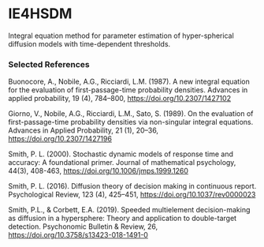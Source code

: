 # IE4HSDM
Integral equation method for parameter estimation of hyper-spherical diffusion models with time-dependent thresholds. 


### Selected References

Buonocore, A., Nobile, A.G., Ricciardi, L.M. (1987). A new integral equation for the evaluation of first-passage-time probability densities. Advances in applied probability, 19 (4), 784–800, https://doi.org/10.2307/1427102

Giorno, V., Nobile, A.G., Ricciardi, L.M., Sato, S. (1989). On the evaluation of first-passage-time probability densities via non-singular integral equations. Advances in Applied Probability, 21 (1), 20–36, https://doi.org/10.2307/1427196

Smith, P. L. (2000). Stochastic dynamic models of response time and accuracy: A foundational primer. Journal of mathematical psychology, 44(3), 408-463, https://doi.org/10.1006/jmps.1999.1260

Smith, P. L. (2016). Diffusion theory of decision making in continuous report. Psychological Review, 123 (4), 425–451, https://doi.org/10.1037/rev0000023

Smith, P.L., & Corbett, E.A. (2019). Speeded multielement decision-making as diffusion in a hypersphere: Theory and application to double-target detection. Psychonomic Bulletin & Review, 26, https://doi.org/10.3758/s13423-018-1491-0
